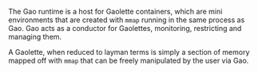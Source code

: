 The Gao runtime is a host for Gaolette containers, which are mini environments that are created with `mmap` running in the same process as Gao. Gao acts as a conductor for Gaolettes, monitoring, restricting and managing them.

A Gaolette, when reduced to layman terms is simply a section of memory mapped off with `mmap` that can be freely manipulated by the user via Gao.